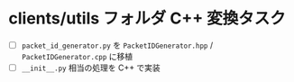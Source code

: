 # clients/utils フォルダ C++ 変換タスク

- [ ] `packet_id_generator.py` を `PacketIDGenerator.hpp` / `PacketIDGenerator.cpp` に移植
- [ ] `__init__.py` 相当の処理を C++ で実装
